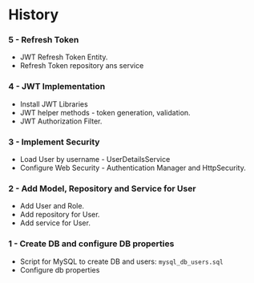 # History

### 5 - Refresh Token
* JWT Refresh Token Entity.
* Refresh Token repository ans service

### 4 - JWT Implementation
* Install JWT Libraries
* JWT helper methods - token generation, validation.
* JWT Authorization Filter.

### 3 - Implement Security
* Load User by username - UserDetailsService
* Configure Web Security - Authentication Manager and HttpSecurity. 

### 2 - Add Model, Repository and Service for User
* Add User and Role.
* Add repository for User.
* Add service for User.

### 1 - Create DB and configure DB properties
* Script for MySQL to create DB and users: `mysql_db_users.sql`
* Configure db properties
